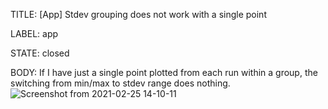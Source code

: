 TITLE:
[App] Stdev grouping does not work with a single point

LABEL:
app

STATE:
closed

BODY:
If I have just a single point plotted from each run within a group, the switching from min/max to stdev range does nothing.
![Screenshot from 2021-02-25 14-10-11](https://user-images.githubusercontent.com/140710/109204416-4d7e4f80-7773-11eb-8bce-0e3701694610.png)


